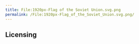 ```yaml
---
title: File:1920px-Flag of the Soviet Union.svg.png
permalink: /File:1920px-Flag_of_the_Soviet_Union.svg.png/
---
```


## Licensing